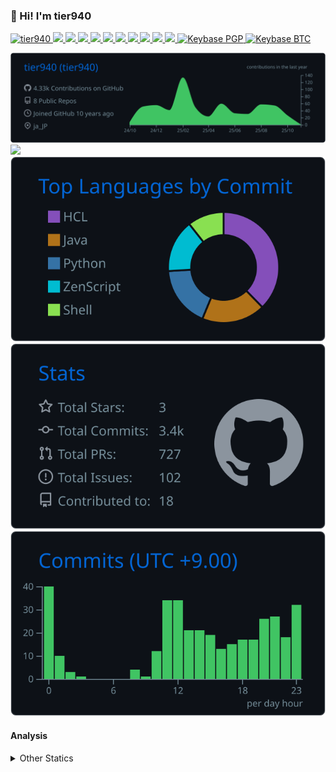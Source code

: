 ### 👋 Hi! I'm tier940

<p align="left"> 
  <a href="https://github.com/tier940/tier940/">
    <img src="https://komarev.com/ghpvc/?username=tier940" alt="tier940" />
  </a>
  <a href="http://twitter.com/tier940">
    <img height="20" src="https://img.shields.io/twitter/follow/tier940?label=Twitter&logo=twitter&style=flat" />
  </a>
  <a href="https://github.com/tier940">
    <img height="20" src="https://img.shields.io/github/followers/tier940?label=follow&logo=github&style=flat" />
  </a>
  <a href="https://www.reddit.com/user/tier940">
    <img height="20" src="https://img.shields.io/reddit/user-karma/combined/tier940?label=Reddit&logo=reddit&style=flat" />
  </a>
  <a href="https://stackoverflow.com/users/17317833/tier940">
    <img height="20" src="https://img.shields.io/stackexchange/stackoverflow/r/17317833?label=StackOverflow&logo=stack-overflow&style=flat" />
  </a>
  <a href="https://zenn.dev/tier940">
    <img height="20" src="https://zenn.badge.nikaera.com/s/tier940/likes" />
  </a>
  <a href="https://zenn.dev/tier940">
    <img height="20" src="https://zenn.badge.nikaera.com/s/tier940/followers" />
  </a>
  <a href="https://zenn.dev/tier940">
    <img height="20" src="https://zenn.badge.nikaera.com/s/tier940/articles" />
  </a>
  <a href="http://qiita.com/tier940">
    <img height="20" src="https://qiita-badge.apiapi.app/s/tier940/posts.svg" />
  </a>
  <a href="http://qiita.com/tier940">
    <img height="20" src="https://qiita-badge.apiapi.app/s/tier940/contributions.svg" />
  </a>
  <a href="https://github.com/tier940/tier940/">
    <img height="20" src="https://github.com/tier940/tier940/actions/workflows/main.yml/badge.svg" />
  </a>
  <a href="https://keybase.io/tier940">
    <img alt="Keybase PGP" src="https://img.shields.io/keybase/pgp/tier940">
  </a>
  <a href="https://keybase.io/tier940">
    <img alt="Keybase BTC" src="https://img.shields.io/keybase/btc/tier940">
  </a>
</p>

[![](https://raw.githubusercontent.com/tier940/tier940/main/profile-summary-card-output/github_dark/0-profile-details.svg)](https://github.com/vn7n24fzkq/github-profile-summary-cards)
[![](https://raw.githubusercontent.com/tier940/tier940/main/profile-summary-card-output/github_dark/1-repos-per-language.svg)](https://github.com/vn7n24fzkq/github-profile-summary-cards) [![](https://raw.githubusercontent.com/tier940/tier940/main/profile-summary-card-output/github_dark/2-most-commit-language.svg)](https://github.com/vn7n24fzkq/github-profile-summary-cards)
[![](https://raw.githubusercontent.com/tier940/tier940/main/profile-summary-card-output/github_dark/3-stats.svg)](https://github.com/vn7n24fzkq/github-profile-summary-cards) [![](https://raw.githubusercontent.com/tier940/tier940/main/profile-summary-card-output/github_dark/4-productive-time.svg)](https://github.com/vn7n24fzkq/github-profile-summary-cards)


#### Analysis
<!-- <img height="150" src="https://github.com/tier940/tier940/blob/master/images/stat.svg" alt="Alternative Text"/> -->

<details>
  <summary>Other Statics</summary>
  <!--START_SECTION:waka-->
![Code Time](http://img.shields.io/badge/Code%20Time-3%2C896%20hrs%2054%20mins-blue)

**🐱 My GitHub Data** 

> 📦 30.4 kB Used in GitHub's Storage 
 > 
> 💼 Opted to Hire
 > 
> 📜 11 Public Repositories 
 > 
> 🔑 3 Private Repositories 
 > 
**I'm an Early 🐤** 

```text
🌞 Morning                2058 commits        ████░░░░░░░░░░░░░░░░░░░░░   16.02 % 
🌆 Daytime                4675 commits        █████████░░░░░░░░░░░░░░░░   36.40 % 
🌃 Evening                4761 commits        █████████░░░░░░░░░░░░░░░░   37.07 % 
🌙 Night                  1351 commits        ███░░░░░░░░░░░░░░░░░░░░░░   10.52 % 
```
📅 **I'm Most Productive on Saturday** 

```text
Monday                   1254 commits        ██░░░░░░░░░░░░░░░░░░░░░░░   09.76 % 
Tuesday                  2152 commits        ████░░░░░░░░░░░░░░░░░░░░░   16.75 % 
Wednesday                1529 commits        ███░░░░░░░░░░░░░░░░░░░░░░   11.90 % 
Thursday                 1370 commits        ███░░░░░░░░░░░░░░░░░░░░░░   10.67 % 
Friday                   1734 commits        ███░░░░░░░░░░░░░░░░░░░░░░   13.50 % 
Saturday                 2478 commits        █████░░░░░░░░░░░░░░░░░░░░   19.29 % 
Sunday                   2328 commits        █████░░░░░░░░░░░░░░░░░░░░   18.12 % 
```


📊 **This Week I Spent My Time On** 

```text
🕑︎ Time Zone: Asia/Tokyo

💬 Programming Languages: 
Other                    35 hrs 1 min        ███████████████████████░░   91.09 % 
Java                     2 hrs 1 min         █░░░░░░░░░░░░░░░░░░░░░░░░   05.26 % 
Markdown                 40 mins             ░░░░░░░░░░░░░░░░░░░░░░░░░   01.77 % 
INI                      18 mins             ░░░░░░░░░░░░░░░░░░░░░░░░░   00.80 % 
JSON                     10 mins             ░░░░░░░░░░░░░░░░░░░░░░░░░   00.45 % 

🔥 Editors: 
Chrome                   22 hrs 29 mins      ███████████████░░░░░░░░░░   58.49 % 
Edge                     12 hrs 18 mins      ████████░░░░░░░░░░░░░░░░░   32.03 % 
Intellijidea             2 hrs 13 mins       █░░░░░░░░░░░░░░░░░░░░░░░░   05.77 % 
VS Code                  1 hr 25 mins        █░░░░░░░░░░░░░░░░░░░░░░░░   03.71 % 

💻 Operating System: 
Windows                  38 hrs 15 mins      █████████████████████████   99.50 % 
Unknown OS               7 mins              ░░░░░░░░░░░░░░░░░░░░░░░░░   00.34 % 
Linux                    3 mins              ░░░░░░░░░░░░░░░░░░░░░░░░░   00.16 % 
```

**I Mostly Code in Java** 

```text
Java                     14 repos            ███████████░░░░░░░░░░░░░░   45.16 % 
ZenScript                3 repos             ██░░░░░░░░░░░░░░░░░░░░░░░   09.68 % 
HTML                     2 repos             ██░░░░░░░░░░░░░░░░░░░░░░░   06.45 % 
Python                   1 repo              █░░░░░░░░░░░░░░░░░░░░░░░░   03.23 % 
Dockerfile               1 repo              █░░░░░░░░░░░░░░░░░░░░░░░░   03.23 % 
```



**Timeline**

![Lines of Code chart](https://raw.githubusercontent.com/tier940/tier940/main/assets/bar_graph.png)


 Last Updated on 30/05/2024 00:18:29 UTC
<!--END_SECTION:waka-->
</details>
